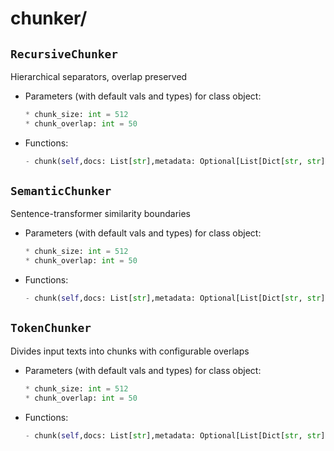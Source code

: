 # chunker/

## `RecursiveChunker` 

Hierarchical separators, overlap preserved  

- Parameters (with default vals and types) for class object:
    ```python
    * chunk_size: int = 512
    * chunk_overlap: int = 50

- Functions:
    ```py
    - chunk(self,docs: List[str],metadata: Optional[List[Dict[str, str]]] = None) -> List[str]

## `SemanticChunker`

Sentence-transformer similarity boundaries

- Parameters (with default vals and types) for class object:
    ```python
    * chunk_size: int = 512
    * chunk_overlap: int = 50

- Functions:
    ```py
    - chunk(self,docs: List[str],metadata: Optional[List[Dict[str, str]]] = None) -> List[str]

## `TokenChunker` 

Divides input texts into chunks with configurable overlaps

- Parameters (with default vals and types) for class object:
    ```python
    * chunk_size: int = 512
    * chunk_overlap: int = 50

- Functions:
    ```py
    - chunk(self,docs: List[str],metadata: Optional[List[Dict[str, str]]] = None) -> List[str]

